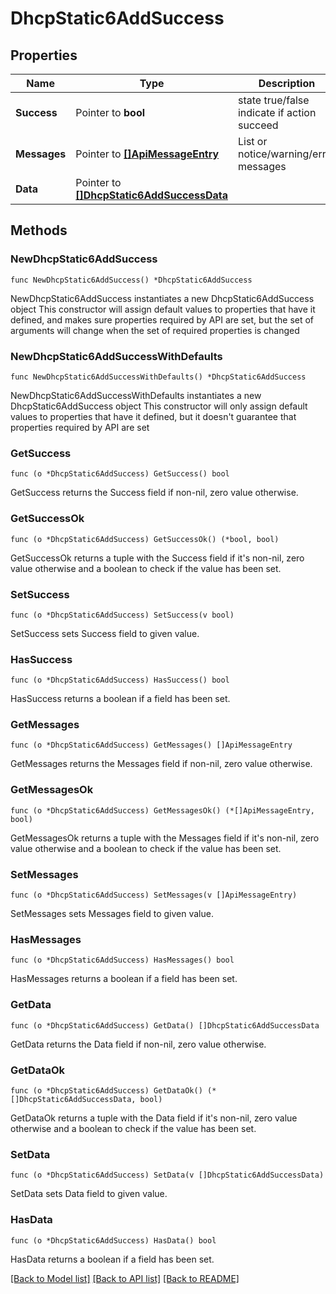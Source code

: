 # DhcpStatic6AddSuccess

## Properties

Name | Type | Description | Notes
------------ | ------------- | ------------- | -------------
**Success** | Pointer to **bool** | state true/false indicate if action succeed | [optional] 
**Messages** | Pointer to [**[]ApiMessageEntry**](ApiMessageEntry.md) | List or notice/warning/error messages | [optional] 
**Data** | Pointer to [**[]DhcpStatic6AddSuccessData**](DhcpStatic6AddSuccessData.md) |  | [optional] 

## Methods

### NewDhcpStatic6AddSuccess

`func NewDhcpStatic6AddSuccess() *DhcpStatic6AddSuccess`

NewDhcpStatic6AddSuccess instantiates a new DhcpStatic6AddSuccess object
This constructor will assign default values to properties that have it defined,
and makes sure properties required by API are set, but the set of arguments
will change when the set of required properties is changed

### NewDhcpStatic6AddSuccessWithDefaults

`func NewDhcpStatic6AddSuccessWithDefaults() *DhcpStatic6AddSuccess`

NewDhcpStatic6AddSuccessWithDefaults instantiates a new DhcpStatic6AddSuccess object
This constructor will only assign default values to properties that have it defined,
but it doesn't guarantee that properties required by API are set

### GetSuccess

`func (o *DhcpStatic6AddSuccess) GetSuccess() bool`

GetSuccess returns the Success field if non-nil, zero value otherwise.

### GetSuccessOk

`func (o *DhcpStatic6AddSuccess) GetSuccessOk() (*bool, bool)`

GetSuccessOk returns a tuple with the Success field if it's non-nil, zero value otherwise
and a boolean to check if the value has been set.

### SetSuccess

`func (o *DhcpStatic6AddSuccess) SetSuccess(v bool)`

SetSuccess sets Success field to given value.

### HasSuccess

`func (o *DhcpStatic6AddSuccess) HasSuccess() bool`

HasSuccess returns a boolean if a field has been set.

### GetMessages

`func (o *DhcpStatic6AddSuccess) GetMessages() []ApiMessageEntry`

GetMessages returns the Messages field if non-nil, zero value otherwise.

### GetMessagesOk

`func (o *DhcpStatic6AddSuccess) GetMessagesOk() (*[]ApiMessageEntry, bool)`

GetMessagesOk returns a tuple with the Messages field if it's non-nil, zero value otherwise
and a boolean to check if the value has been set.

### SetMessages

`func (o *DhcpStatic6AddSuccess) SetMessages(v []ApiMessageEntry)`

SetMessages sets Messages field to given value.

### HasMessages

`func (o *DhcpStatic6AddSuccess) HasMessages() bool`

HasMessages returns a boolean if a field has been set.

### GetData

`func (o *DhcpStatic6AddSuccess) GetData() []DhcpStatic6AddSuccessData`

GetData returns the Data field if non-nil, zero value otherwise.

### GetDataOk

`func (o *DhcpStatic6AddSuccess) GetDataOk() (*[]DhcpStatic6AddSuccessData, bool)`

GetDataOk returns a tuple with the Data field if it's non-nil, zero value otherwise
and a boolean to check if the value has been set.

### SetData

`func (o *DhcpStatic6AddSuccess) SetData(v []DhcpStatic6AddSuccessData)`

SetData sets Data field to given value.

### HasData

`func (o *DhcpStatic6AddSuccess) HasData() bool`

HasData returns a boolean if a field has been set.


[[Back to Model list]](../README.md#documentation-for-models) [[Back to API list]](../README.md#documentation-for-api-endpoints) [[Back to README]](../README.md)


